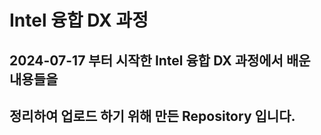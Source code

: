Intel 융합 DX 과정
==================
## 2024-07-17 부터 시작한 Intel 융합 DX 과정에서 배운 내용들을 
## 정리하여 업로드 하기 위해 만든 Repository 입니다.

